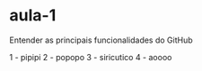 # aula-1
Entender as principais funcionalidades do GitHub

1 - pipipi
2 - popopo
3 - siricutico
4 - aoooo

